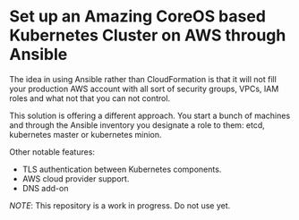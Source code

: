 Set up an Amazing CoreOS based Kubernetes Cluster on AWS through Ansible
========================================================================

The idea in using Ansible rather than CloudFormation is that it will not fill
your production AWS account with all sort of security groups, VPCs, IAM roles
and what not that you can not control.

This solution is offering a different approach.  You start a bunch of machines
and through the Ansible inventory you designate a role to them: etcd,
kubernetes master or kubernetes minion.

Other notable features:

- TLS authentication between Kubernetes components.
- AWS cloud provider support.
- DNS add-on

*NOTE*: This repository is a work in progress. Do not use yet.

